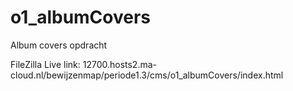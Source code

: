 # o1_albumCovers
Album covers opdracht

FileZilla Live link: 12700.hosts2.ma-cloud.nl/bewijzenmap/periode1.3/cms/o1_albumCovers/index.html
